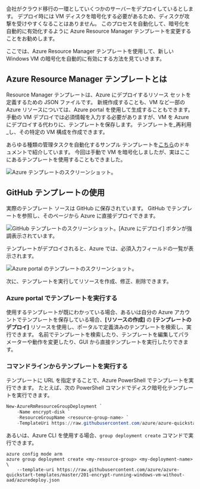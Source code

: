 会社がクラウド移行の一環としていくつかのサーバーをデプロイしているとします。 デプロイ時には VM ディスクを暗号化する必要があるため、ディスクが攻撃を受けやすくなることはありません。 このプロセスを自動化して、暗号化を自動的に有効化するように Azure Resource Manager テンプレートを変更することをお勧めします。

ここでは、Azure Resource Manager テンプレートを使用して、新しい Windows VM の暗号化を自動的に有効にする方法を見ていきます。

## <a name="what-are-azure-resource-manager-templates"></a>Azure Resource Manager テンプレートとは

Resource Manager テンプレートは、Azure にデプロイするリソース セットを定義するための JSON ファイルです。 新規作成することも、VM など一部の Azure リソースについては、Azure portal を使用して生成することもできます。 手動の VM デプロイでは必須情報を入力する必要がありますが、VM を Azure にデプロイする代わりに、テンプレートを保存します。 テンプレートを_再利用_し、その特定の VM 構成を作成できます。

あらゆる種類の管理タスクを自動化するサンプル テンプレートを[こちら](https://azure.microsoft.com/resources/templates)のドキュメントで紹介しています。 今回は手動で VM を暗号化しましたが、実はここにあるテンプレートを使用することもできました。

![Azure テンプレートのスクリーンショット。](../media/5-browse-templates.png)

## <a name="using-github-templates"></a>GitHub テンプレートの使用

実際のテンプレート ソースは GitHub に保存されています。 GitHub でテンプレートを参照し、そのページから Azure に直接デプロイできます。

![GitHub テンプレートのスクリーンショット。[Azure にデプロイ] ボタンが強調表示されています。](../media/5-deploy-from-github.png)

テンプレートがデプロイされると、Azure では、必須入力フィールドの一覧が表示されます。

![Azure portal のテンプレートのスクリーンショット。](../media/5-fill-in-template.png)

次に、テンプレートを実行してリソースを作成、修正、削除できます。

### <a name="running-templates-in-the-azure-portal"></a>Azure portal でテンプレートを実行する

使用するテンプレートが既にわかっている場合、あるいは自分の Azure アカウントでテンプレートを保存している場合、**[リソースの作成]** の **[テンプレートのデプロイ]** リソースを使用し、ポータルで定義済みのテンプレートを検索し、実行できます。 名前でテンプレートを検索したり、テンプレートを編集してパラメーターや動作を変更したり、GUI から直接テンプレートを実行したりできます。

### <a name="running-templates-from-the-command-line"></a>コマンドラインからテンプレートを実行する

テンプレートに URL を指定することで、Azure PowerShell でテンプレートを実行できます。 たとえば、次の PowerShell コマンドでディスク暗号化テンプレートを実行できます。

```powershell
New-AzureRmResourceGroupDeployment `
    -Name encrypt-disk `
    -ResourceGroupName <resource-group-name> `
    -TemplateUri https://raw.githubusercontent.com/azure/azure-quickstart-templates/master/201-encrypt-running-windows-vm-without-aad/azuredeploy.json
```

あるいは、Azure CLI を使用する場合、`group deployment create` コマンドで実行できます。

```azurecli
azure config mode arm
azure group deployment create <my-resource-group> <my-deployment-name> \ 
    --template-uri https://raw.githubusercontent.com/azure/azure-quickstart-templates/master/201-encrypt-running-windows-vm-without-aad/azuredeploy.json
```

